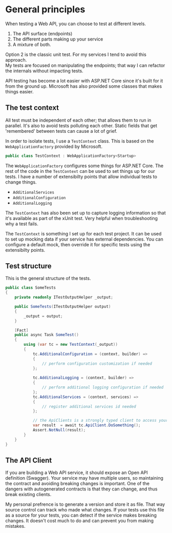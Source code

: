 # General principles
When testing a Web API, you can choose to test at different levels. 
1. The API surface (endpoints)
2. The different parts making up your service
3. A mixture of both. 

Option 2 is the classic unit test. For my services I tend to avoid this approach.  
My tests are focused on manipulating the endpoints; that way I can refactor the internals without impacting tests. 

API testing has become a lot easier with ASP.NET Core since it's built for it from the ground up. 
Microsoft has also provided some classes that makes things easier. 

## The test context
All test must be independent of each other; that allows them to run in parallel. It's also to avoid tests polluting each other. 
Static fields that get 'remembered' between tests can cause a lot of grief. 

In order to isolate tests, I use a ```TestContext``` class. This is based on the ```WebApplicationFactory``` provided by Microsoft. 

```CS
public class TestContext : WebApplicationFactory<Startup>
```

The ```WebApplicationFactory``` configures some things for ASP.NET Core. The rest of the code in the ```TestContext``` can be used to set things up for our tests. I have a number of extensibilty points that allow individual tests to change things. 

- ```AdditionalServices```
- ```AdditionalConfiguration```
- ```AdditionalLogging```

The ```TestContext``` has also been set up to capture logging information so that it's available as part of the xUnit test. Very helpful when troubleshooting why a test fails. 

The ```TestContext``` is something I set up for each test project. It can be used to set up mocking data if your service has external dependencies. You can configure a default mock, then override it for specific tests using the extensibilty points. 

## Test structure
This is the general structure of the tests.

```CS
public class SomeTests
{
    private readonly ITestOutputHelper _output;

    public SomeTests(ITestOutputHelper output)
    {
        _output = output;
    }

    [Fact]
    public async Task SomeTest()
    {
        using (var tc = new TestContext(_output))
        {
            tc.AdditionalConfiguration = (context, builder) =>
            {
                // perform configuration customization if needed
            };
            
            tc.AdditionalLogging = (context, builder) =>
            {
                // perform additional logging configuration if needed
            };
            tc.AdditionalServices = (context, services) =>
            {
                // register additional services id needed
            };

            // the ApiClients is a strongly typed client to access your service from tests
            var result  = await tc.ApiClient.DoSomething();
            Assert.NotNull(result);
        }
    }
}
```

## The API Client
If you are building a Web API service, it should expose an Open API definition (Swagger). 
Your service may have multiple users, so maintaining the contract and avoiding breaking changes is important. One of the dangers with autogenerated contracts is that they can change, and thus break existing clients. 

My personal prefrence is to generate a version and store it as file. That way source control can track who made what changes. If your tests use this file as a source for your tests, you can detect if the service makes breaking changes. It doesn't cost much to do and can prevent you from making mistakes. 